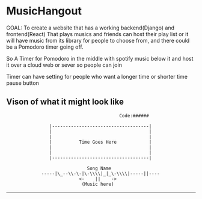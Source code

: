 # MusicHangout
GOAL: To create a website that has a working backend(Django) and frontend(React) 
That plays musics and friends can host their play list or it will have music from 
its library for people to choose from, and there could be a Pomodoro timer going 
off.

So A Timer for Pomodoro in the middle with spotify music below it and host it over 
a cloud web or sever so people can join 

Timer can have setting for people who want a longer time or shorter time 
pause button 

Vison of what it might look like 
----------------------------------------------------------------------------------

                                              Code:######

                    |------------------------------------|
                    |                                    |
                    |                                    |
                    |          Time Goes Here            |
                    |                                    |
                    |                                    |
                    |------------------------------------|
                   
                                  Song Name
                 -----|\_--\\-\-|\-\\\\|_|_\-\\\\|-----||----
                               <-    ||    ->
                                (Music here)  

----------------------------------------------------------------------------------
